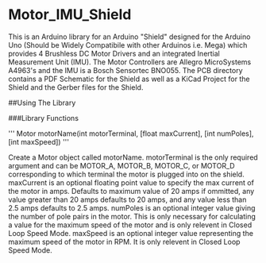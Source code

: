# Motor_IMU_Shield

This is an Arduino library for an Arduino "Shield" designed for the Arduino Uno (Should be Widely Compatibile with other Arduinos i.e. Mega) which provides 4 Brushless DC Motor Drivers and an integrated Inertial Measurement Unit (IMU). The Motor Controllers are Allegro MicroSystems A4963's and the IMU is a Bosch Sensortec BNO055. The PCB directory contains a PDF Schematic for the Shield as well as a KiCad Project for the Shield and the Gerber files for the Shield.

##Using The Library

###Library Functions

'''
Motor motorName(int motorTerminal, [float maxCurrent], [int numPoles], [int maxSpeed])
'''

Create a Motor object called motorName.
motorTerminal is the only required argument and can be MOTOR_A, MOTOR_B, MOTOR_C, or MOTOR_D corresponding to which terminal the motor is plugged into on the shield.
maxCurrent is an optional floating point value to specify the max current of the motor in amps. Defaults to maximum value of 20 amps if ommitted, any value greater than 20 amps defaults to 20 amps, and any value less than 2.5 amps defaults to 2.5 amps.
numPoles is an optional integer value giving the number of pole pairs in the motor. This is only necessary for calculating a value for the maximum speed of the motor and is only relevent in Closed Loop Speed Mode.
maxSpeed is an optional integer value representing the maximum speed of the motor in RPM. It is only relevent in Closed Loop Speed Mode.
